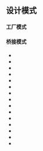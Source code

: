<!--
 * @Author: your name
 * @Date: 2021-09-07 19:27:14
 * @LastEditTime: 2021-09-07 19:36:38
 * @LastEditors: Please set LastEditors
 * @Description: In User Settings Edit
 * @FilePath: \notes\study notes\设计模式\设计模式.md
-->

## 设计模式

#### 工厂模式

#### 桥接模式

####

####

####

####

####

####

####

####

-
-
-
-
-
-
-
-
-
-
-
-
-
-
-
